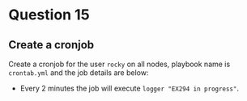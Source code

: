 # Question 15

## Create a cronjob

Create a cronjob for the user `rocky` on all nodes, playbook name is `crontab.yml` and the job details are below:  
- Every 2 minutes the job will execute `logger "EX294 in progress"`.
